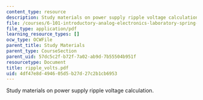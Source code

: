 ```yaml
---
content_type: resource
description: Study materials on power supply ripple voltage calculation.
file: /courses/6-101-introductory-analog-electronics-laboratory-spring-2007/4df47e8d494605d5b27d27c2b1cb6953_ripple_volts.pdf
file_type: application/pdf
learning_resource_types: []
ocw_type: OCWFile
parent_title: Study Materials
parent_type: CourseSection
parent_uid: 57dc5c2f-b72f-7a02-ab9d-7b55504b951f
resourcetype: Document
title: ripple_volts.pdf
uid: 4df47e8d-4946-05d5-b27d-27c2b1cb6953
---
```

Study materials on power supply ripple voltage calculation.

